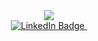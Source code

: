
<div id="header" align="center">
  <img src="https://media.giphy.com/media/PgLLtnqHts1woXeKpy/giphy.gif"/>
</div>
    
<div id="badges" align="center">
  <a href="https://www.linkedin.com/in/nadim-salameh-597171232/">
    <img src="https://img.shields.io/badge/LinkedIn-blue?style=for-the-badge&logo=linkedin&logoColor=white" alt="LinkedIn Badge"/>
  </a>
  <img src="https://komarev.com/ghpvc/?username=NadimSalameh&style=flat-square&color=blue" alt=""/>

</div>




